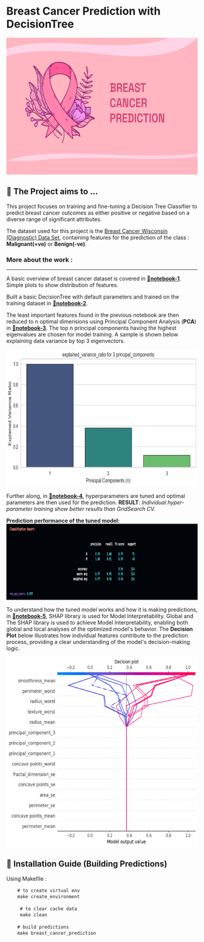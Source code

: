 # Breast Cancer Prediction with DecisionTree
<img src=".readme-utils\cancer prediction.png" width="750" height="360">

## 🔮 The Project aims to ...

This project focuses on training and fine-tuning a Decision Tree Classifier to predict breast cancer outcomes as either positive or negative based on a diverse range of significant attributes.

 The dataset used for this project is the [Breast Cancer Wisconsin (Diagnostic) Data Set](https://archive.ics.uci.edu/dataset/17/breast+cancer+wisconsin+diagnostic), containing features for the prediction of the class : **Malignant(+ve)** or **Benign(-ve)**.


### **More about the work :**
---

A basic overview of breast cancer dataset is covered in [📒**notebook-1**](https://github.com/PragyanTiwari/Breast-Cancer-Prediction-with-DecisionTree-Classifier/blob/master/notebooks/01-data-overview-breast-cancer-classification.ipynb). Simple plots to show distribution of features. 

Built a basic DecisionTree with default parameters and trained on the training dataset in [📒**notebook-2**](https://github.com/PragyanTiwari/Breast-Cancer-Prediction-with-DecisionTree-Classifier/blob/master/notebooks/02-decision-tree-model-training.ipynb). 

The least important features found in the previous notebook are then reduced to n optimal dimensions using Principal Component Analysis (**PCA**) in [📒**notebook-3**](https://github.com/PragyanTiwari/Breast-Cancer-Prediction-with-DecisionTree-Classifier/blob/master/notebooks/03-pca-feature-engineering.ipynb). The top n principal components having the highest eigenvalues are chosen for model training. A sample is shown below explaining data variance by top 3 eigenvectors. 

<img src="figures\principal_components.png" width="750" height="360" />

 Further along, in [📒**notebook-4**](https://github.com/PragyanTiwari/Breast-Cancer-Prediction-with-DecisionTree-Classifier/blob/master/notebooks/04-hyperparameter-tuning.ipynb), hyperparameters are tuned and optimal parameters are then used for the prediction. **RESULT**: *Individual hyper-parameter training show better results than GridSearch CV.* 

**Prediction performance of the tuned model:**
<img src=".readme-utils\report cli.png" width="1000" height="200" alt="Model Performance">

To understand how the tuned model works and how it is making predictions, in [📒**notebook-5**](https://github.com/PragyanTiwari/Breast-Cancer-Prediction-with-DecisionTree-Classifier/blob/master/notebooks/05-tree-model-explainability_SHAP.ipynb), SHAP library is used for Model Interpretability. Global and 
The SHAP library is used to achieve Model Interpretability, enabling both global and local analyses of the optimized model's behavior. The **Decision Plot** below illustrates how individual features contribute to the prediction process, providing a clear understanding of the model's decision-making logic.

<img src="figures\shap_decision_plot.png" width="700" height="500" />


## 📝 Installation Guide (Building Predictions)

Using Makefile :

        # to create virtual env 
        make create_environment
        
         # to clear cache data
         make clean

        # build predictions
        make breast_cancer_prediction

